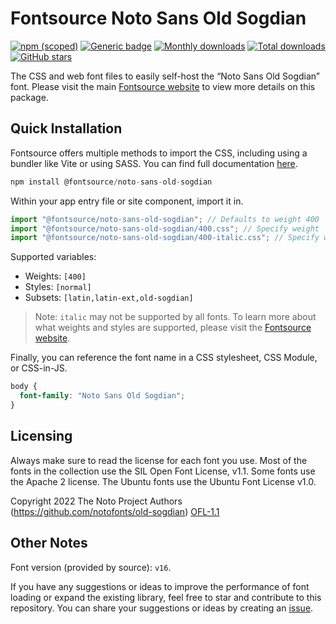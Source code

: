 # Fontsource Noto Sans Old Sogdian

[![npm (scoped)](https://img.shields.io/npm/v/@fontsource/noto-sans-old-sogdian?color=brightgreen)](https://www.npmjs.com/package/@fontsource/noto-sans-old-sogdian) [![Generic badge](https://img.shields.io/badge/fontsource-passing-brightgreen)](https://github.com/fontsource/fontsource) [![Monthly downloads](https://badgen.net/npm/dm/@fontsource/noto-sans-old-sogdian)](https://github.com/fontsource/fontsource) [![Total downloads](https://badgen.net/npm/dt/@fontsource/noto-sans-old-sogdian)](https://github.com/fontsource/fontsource) [![GitHub stars](https://img.shields.io/github/stars/fontsource/fontsource.svg?style=social&label=Star)](https://github.com/fontsource/fontsource/stargazers)

The CSS and web font files to easily self-host the “Noto Sans Old Sogdian” font. Please visit the main [Fontsource website](https://fontsource.org/fonts/noto-sans-old-sogdian) to view more details on this package.

## Quick Installation

Fontsource offers multiple methods to import the CSS, including using a bundler like Vite or using SASS. You can find full documentation [here](https://fontsource.org/docs/getting-started/introduction).

```javascript
npm install @fontsource/noto-sans-old-sogdian
```

Within your app entry file or site component, import it in.

```javascript
import "@fontsource/noto-sans-old-sogdian"; // Defaults to weight 400
import "@fontsource/noto-sans-old-sogdian/400.css"; // Specify weight
import "@fontsource/noto-sans-old-sogdian/400-italic.css"; // Specify weight and style
```

Supported variables:
- Weights: `[400]`
- Styles: `[normal]`
- Subsets: `[latin,latin-ext,old-sogdian]`

> Note: `italic` may not be supported by all fonts. To learn more about what weights and styles are supported, please visit the [Fontsource website](https://fontsource.org/fonts/noto-sans-old-sogdian).

Finally, you can reference the font name in a CSS stylesheet, CSS Module, or CSS-in-JS.

```css
body {
  font-family: "Noto Sans Old Sogdian";
}
```

## Licensing
Always make sure to read the license for each font you use. Most of the fonts in the collection use the SIL Open Font License, v1.1. Some fonts use the Apache 2 license. The Ubuntu fonts use the Ubuntu Font License v1.0.

Copyright 2022 The Noto Project Authors (https://github.com/notofonts/old-sogdian)
[OFL-1.1](http://scripts.sil.org/OFL)

## Other Notes
Font version (provided by source): `v16`.

If you have any suggestions or ideas to improve the performance of font loading or expand the existing library, feel free to star and contribute to this repository. You can share your suggestions or ideas by creating an [issue](https://github.com/fontsource/fontsource/issues).